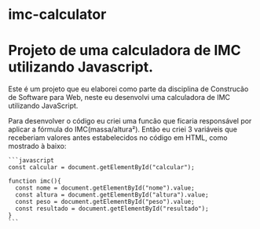 # imc-calculator
<h1>Projeto de uma calculadora de IMC utilizando Javascript.</h1>

<div>
  <p> Este é um projeto que eu elaborei como parte da disciplina de Construcão de Software para Web, 
    neste eu desenvolvi uma calculadora de IMC utilizando JavaScript.</p>
<div/>
 
<div>
  <p> Para desenvolver o código eu criei uma funcão que ficaria responsável por aplicar a fórmula do IMC(massa/altura²). 
    Então eu criei 3 variáveis que receberiam valores antes estabelecidos no código em HTML, como mostrado à baixo:
    
    ```javascript
    const calcular = document.getElementById("calcular");

    function imc(){
      const nome = document.getElementById("nome").value;
      const altura = document.getElementById("altura").value;
      const peso = document.getElementById("peso").value;
      const resultado = document.getElementById("resultado");
    }
    ```
<div/>
